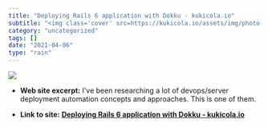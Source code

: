 ```yaml
---
title: "Deploying Rails 6 application with Dokku - kukicola.io"
subtitle: "<img class='cover' src=https://kukicola.io/assets/img/photo.jpg>"
category: "uncategorized"
tags: []
date: "2021-04-06"
type: "rain"
---
```

<img class="cover" src=https://kukicola.io/assets/img/photo.jpg>



* **Web site excerpt:** I’ve been researching a lot of devops/server deployment automation concepts and approaches. This is one of them.

* **Link to site:** **[Deploying Rails 6 application with Dokku - kukicola.io](https://kukicola.io/posts/deploying-rails-6-application-with-dokku)**